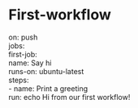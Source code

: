 # First-workflow
on: push                                                  
jobs:                         
  first-job:                           
    name: Say hi                           
    runs-on: ubuntu-latest                           
    steps:                           
    - name: Print a greeting                             
      run: echo Hi from our first workflow!